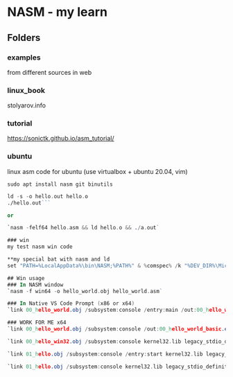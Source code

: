 # NASM - my learn

## Folders

### examples
from different sources in web

### linux_book
stolyarov.info

### tutorial
https://sonictk.github.io/asm_tutorial/

### ubuntu
linux asm code for ubuntu (use virtualbox + ubuntu 20.04, vim)

`sudo apt install nasm git binutils`

```nasm -f elf64 hello.asm
ld -s -o hello.out hello.o
./hello.out```

or

`nasm -felf64 hello.asm && ld hello.o && ./a.out`

### win
my test nasm win code

**my special bat with nasm and ld
set "PATH=%LocalAppData%\bin\NASM;%PATH%" & %comspec% /k "%DEV_DIR%\Microsoft\VisualStudio\Community\2022\VC\Auxiliary\Build\vcvarsamd64_x86.bat"

## Win usage
### In NASM window
`nasm -f win64 -o hello_world.obj hello_world.asm`

### In Native VS Code Prompt (x86 or x64)
`link 00_hello_world.obj /subsystem:console /entry:main /out:00_hello_world_basic.exe kernel32.lib legacy_stdio_definitions.lib msvcrt.lib libucrt.lib`

### WORK FOR ME x64
`link 00_hello_world.obj /subsystem:console /out:00_hello_world_basic.exe kernel32.lib legacy_stdio_definitions.lib msvcrt.lib libucrt.lib`

`link 00_hello_win32.obj /subsystem:console kernel32.lib legacy_stdio_definitions.lib msvcrt.lib libucrt.lib`

`link 01_hello.obj /subsystem:console /entry:start kernel32.lib legacy_stdio_definitions.lib msvcrt.lib libucrt.lib`

`link 01_hello.obj /subsystem:console kernel32.lib legacy_stdio_definitions.lib msvcrt.lib libucrt.lib`